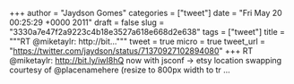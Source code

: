 
+++
author = "Jaydson Gomes"
categories = ["tweet"]
date = "Fri May 20 00:25:29 +0000 2011"
draft = false
slug = "3330a7e47f2a9223c4b18e3527a618e668d2e638"
tags = ["tweet"]
title = """RT @miketaylr: http://bit..."""
tweet = true
micro = true
tweet_url = "https://twitter.com/jaydson/status/71370927102894080"
+++
RT @miketaylr: http://bit.ly/iwI8hQ now with jsconf -&gt; etsy location swapping courtesy of @placenamehere (resize to 800px width to tr ...
